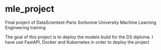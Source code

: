 # mle_project
Final project of DataScientest-Paris Sorbonne University Machine Learning Engineering training

The goal of this project is to deploy the models build for the DS diploma.
I have use FastAPI, Docker and Kubernetes in order to deploy the project
